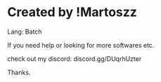 # Created by !Martoszz
Lang: Batch

If you need help or looking for more softwares etc. 

check out my discord:
discord.gg/DUqrhUzter
  
Thanks.
